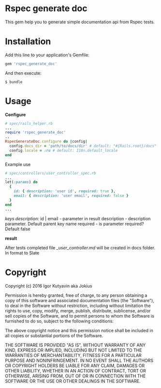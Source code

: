 Rspec generate doc
===

This gem help you to generate simple documentation api from Rspec tests.

Installation
============

Add this line to your application's Gemfile:

```ruby
gem 'rspec_generate_doc'
```

And then execute:

    $ bundle

Usage
=====

**Configure**
``` ruby
# spec/rails_helper.rb
...
require 'rspec_generate_doc'
..
RspecGenerateDoc.configure do |config|
  config.docs_dir = 'path/to/docs/dir' # default: "#{Rails.root}/docs"
  config.locale = :ru # default: I18n.default_locale
end
```

Example use

``` ruby
# spec/controllers/user_controller_spec.rb
...
let(:params) do
  {
    id: { description: 'user id', required: true },
    email: { description: 'user email', required: false }
  }
end
...
```
*keys description:*
id | email - parameter in result
description - description parameter. Default parent key name
required - is parameter required? Default false

**result**

After tests completed file *_user_controller.md* will be created in docs folder.  In format to Slate

Copyright
=========

Copyright (c) 2016 Igor Kutyavin aka Jokius

Permission is hereby granted, free of charge, to any person obtaining
a copy of this software and associated documentation files (the
"Software"), to deal in the Software without restriction, including
without limitation the rights to use, copy, modify, merge, publish,
distribute, sublicense, and/or sell copies of the Software, and to
permit persons to whom the Software is furnished to do so, subject to
the following conditions:

The above copyright notice and this permission notice shall be
included in all copies or substantial portions of the Software.

THE SOFTWARE IS PROVIDED "AS IS", WITHOUT WARRANTY OF ANY KIND,
EXPRESS OR IMPLIED, INCLUDING BUT NOT LIMITED TO THE WARRANTIES OF
MERCHANTABILITY, FITNESS FOR A PARTICULAR PURPOSE AND
NONINFRINGEMENT. IN NO EVENT SHALL THE AUTHORS OR COPYRIGHT HOLDERS BE
LIABLE FOR ANY CLAIM, DAMAGES OR OTHER LIABILITY, WHETHER IN AN ACTION
OF CONTRACT, TORT OR OTHERWISE, ARISING FROM, OUT OF OR IN CONNECTION
WITH THE SOFTWARE OR THE USE OR OTHER DEALINGS IN THE SOFTWARE.
